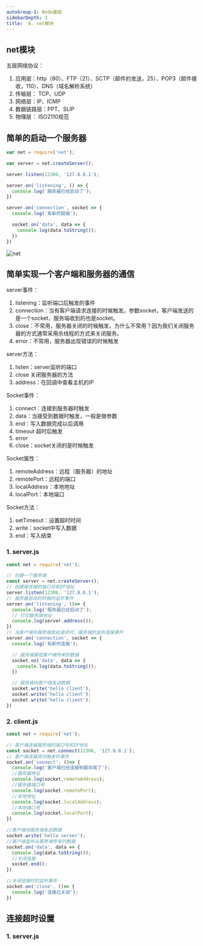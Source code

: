 ```yaml
---
autoGroup-1: Node基础
sidebarDepth: 3
title:  8. net模块
---
```


## net模块
五层网络协议：
1. 应用层：http（80）、FTP（21）、SCTP（邮件的发送，25）、POP3（邮件接收，110）、DNS（域名解析系统）
2. 传输层： TCP、UDP
3. 网络层：IP、ICMP
4. 数据链路层：PPT、SLIP
5. 物理层： ISO2110规范

## 简单的启动一个服务器
```js
var net = require('net');

var server = net.createServer();

server.listen(12306, '127.0.0.1');

server.on('listening', () => {
  console.log('服务器已经启动了');
})

server.on('connection', socket => {
  console.log('有新的链接');

  socket.on('data', data => {
    console.log(data.toString());
  })
})
```
<img :src="$withBase('/operationEnv/Node/net.png')" alt="net"> 

## 简单实现一个客户端和服务器的通信
server事件：
1. listening：监听端口后触发的事件
2. connection：当有客户端请求连接的时候触发。参数socket，客户端发送的是一个socket，服务端收到的也是socket。
3. close：不常用，服务器关闭的时候触发。为什么不常用？因为我们关闭服务器的方式通常采用杀线程的方式来关闭服务。
4. error：不常用，服务器出现错误的时候触发

server方法：
1. listen：server监听的端口
2. close 关闭服务器的方法
3. address：在回调中查看主机的IP

Socket事件：
1. connect：连接到服务器时触发
2. data：当接受到数据时触发，一般是做参数
3. end：写入数据完成以后调用
4. timeout 超时后触发
5. error
6. close：socket关闭的是时候触发

Socket属性：
1. remoteAddress：远程（服务器）的地址
2. remotePort：远程的端口
3. localAddress：本地地址
4. localPort：本地端口

Socket方法：
1. setTimeout：设置超时时间
2. write：socket中写入数据
3. end：写入结束

### 1. server.js
```js
const net = require('net');

// 创建一个服务端
const server = net.createServer();
// 创建服务端的端口号和IP地址
server.listen(12306, '127.0.0.1');
// 服务器启动的时候的监听事件
server.on('listening', ()=> {
  console.log('服务器已经启动了');
  // 打印服务端地址
  console.log(server.address());
})
// 当客户端向服务端发起请求时，服务端的监听连接事件
server.on('connection', socket => {
  console.log('有新的连接');

  // 服务端接收客户端传来的数据
  socket.on('data', data => {
    console.log(data.toString());
  })

  // 服务端向客户端发送数据
  socket.write('hello client');
  socket.write('hello client');
  socket.write('hello client'); 
})
```

### 2. client.js
```js
const net = require('net');

// 客户端连接服务端的端口号和IP地址
const socket = net.connect(12306, '127.0.0.1');
// 客户端连接成功触发的事件
socket.on('connect', ()=> {
  console.log('客户端已经连接到服务端了');
  //服务器地址
  console.log(socket.remoteAddress);
  //服务器端口号
  console.log(socket.remotePort);
  //本地地址
  console.log(socket.localAddress);
  //本地端口号
  console.log(socket.localPort);
})

//客户端向服务端发送数据
socket.write('hello server');
//客户端监听从服务端传来的数据
socket.on('data', data => {
  console.log(data.toString());
  //关闭连接
  socket.end();
})

//关闭连接时的监听事件
socket.on('close', ()=> {
  console.log('连接已关闭');
})
```

## 连接超时设置
### 1. server.js
```js

```